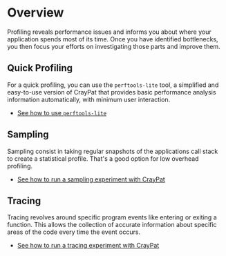 # Overview

[lite]: ./perftools.md#perftools-lite
[sampling]: ./perftools.md#sampling
[tracing]: ./perftools.md#tracing

Profiling reveals performance issues and informs you about where your 
application spends most of its time. Once you have identified bottlenecks, you 
then focus your efforts on investigating those parts and improve them.

## Quick Profiling

For a quick profiling, you can use the `perftools-lite` tool, a simplified and
easy-to-use version of CrayPat that provides basic performance analysis 
information automatically, with minimum user interaction. 

- [See how to use `perftools-lite`][lite]

## Sampling

Sampling consist in taking regular snapshots of the applications call stack to 
create a statistical profile. That's a good option for low overhead profiling.

- [See how to run a sampling experiment with CrayPat][sampling]

## Tracing

Tracing revolves around specific program events like entering or exiting a 
function. This allows the collection of accurate information about specific 
areas of the code every time the event occurs.

- [See how to run a tracing experiment with CrayPat][tracing]
